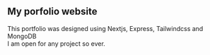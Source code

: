 ## My porfolio website
This portfolio was designed using Nextjs, Express, Tailwindcss and MongoDB <br>
I am open for any project so ever.